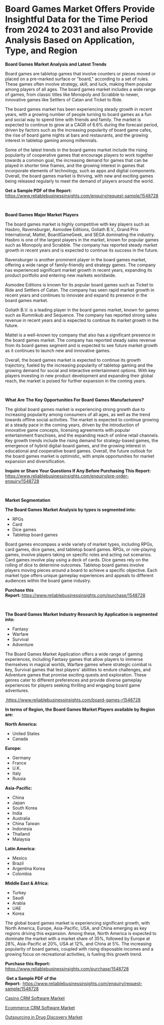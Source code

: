 <p><h1>Board Games Market Offers Provide Insightful Data for the Time Period from 2024 to 2031 and also Provide Analysis Based on Application, Type, and Region</h1></p><p><strong>Board Games Market Analysis and Latest Trends</strong></p>
<p><p>Board games are tabletop games that involve counters or pieces moved or placed on a pre-marked surface or "board," according to a set of rules. These games often involve strategy, skill, and luck, making them popular among players of all ages. The board games market includes a wide range of games, from classic titles like Monopoly and Scrabble to newer, innovative games like Settlers of Catan and Ticket to Ride.</p><p>The board games market has been experiencing steady growth in recent years, with a growing number of people turning to board games as a fun and social way to spend time with friends and family. The market is expected to continue to grow at a CAGR of 6.6% during the forecast period, driven by factors such as the increasing popularity of board game cafes, the rise of board game nights at bars and restaurants, and the growing interest in tabletop gaming among millennials.</p><p>Some of the latest trends in the board games market include the rising popularity of cooperative games that encourage players to work together towards a common goal, the increasing demand for games that can be played in shorter time frames, and the growing interest in games that incorporate elements of technology, such as apps and digital components. Overall, the board games market is thriving, with new and exciting games being released regularly to meet the demand of players around the world.</p></p>
<p><strong>Get a Sample PDF of the Report:&nbsp;</strong> <a href="https://www.reliablebusinessinsights.com/enquiry/request-sample/1548728">https://www.reliablebusinessinsights.com/enquiry/request-sample/1548728</a></p>
<p>&nbsp;</p>
<p><strong>Board Games Major Market Players</strong></p>
<p><p>The board games market is highly competitive with key players such as Hasbro, Ravensburger, Asmodee Editions, Goliath B.V., Grand Prix International, Mattel, BoardGameGeek, and SEGA dominating the industry. Hasbro is one of the largest players in the market, known for popular games such as Monopoly and Scrabble. The company has reported steady market growth in recent years and is expected to continue its success in the future.</p><p>Ravensburger is another prominent player in the board games market, offering a wide range of family-friendly and strategy games. The company has experienced significant market growth in recent years, expanding its product portfolio and entering new markets worldwide.</p><p>Asmodee Editions is known for its popular board games such as Ticket to Ride and Settlers of Catan. The company has seen rapid market growth in recent years and continues to innovate and expand its presence in the board games market.</p><p>Goliath B.V. is a leading player in the board games market, known for games such as Rummikub and Sequence. The company has reported strong sales revenue in recent years and is expected to continue its market growth in the future.</p><p>Mattel is a well-known toy company that also has a significant presence in the board games market. The company has reported steady sales revenue from its board games segment and is expected to see future market growth as it continues to launch new and innovative games.</p><p>Overall, the board games market is expected to continue its growth trajectory, fueled by the increasing popularity of tabletop gaming and the growing demand for social and interactive entertainment options. With key players investing in new product development and expanding their global reach, the market is poised for further expansion in the coming years.</p></p>
<p>&nbsp;</p>
<p><strong>What Are The Key Opportunities For Board Games Manufacturers?</strong></p>
<p><p>The global board games market is experiencing strong growth due to increasing popularity among consumers of all ages, as well as the trend towards offline social activities. The market is expected to continue growing at a steady pace in the coming years, driven by the introduction of innovative game concepts, licensing agreements with popular entertainment franchises, and the expanding reach of online retail channels. Key growth trends include the rising demand for strategy-based games, the emergence of hybrid digital-board games, and the growing interest in educational and cooperative board games. Overall, the future outlook for the board games market is optimistic, with ample opportunities for market expansion and diversification.</p></p>
<p><strong>Inquire or Share Your Questions If Any Before Purchasing This Report:</strong> <a href="https://www.reliablebusinessinsights.com/enquiry/pre-order-enquiry/1548728">https://www.reliablebusinessinsights.com/enquiry/pre-order-enquiry/1548728</a></p>
<p>&nbsp;</p>
<p><strong>Market Segmentation</strong></p>
<p><strong>The Board Games Market Analysis by types is segmented into:</strong></p>
<p><ul><li>RPGs</li><li>Card</li><li>Dice games</li><li>Tabletop board games</li></ul></p>
<p><p>Board games encompass a wide variety of market types, including RPGs, card games, dice games, and tabletop board games. RPGs, or role-playing games, involve players taking on specific roles and acting out scenarios. Card games involve play using a deck of cards. Dice games rely on the rolling of dice to determine outcomes. Tabletop board games involve players moving pieces around a board to achieve a specific objective. Each market type offers unique gameplay experiences and appeals to different audiences within the board game industry.</p></p>
<p><strong>Purchase this Report:&nbsp;</strong><a href="https://www.reliablebusinessinsights.com/purchase/1548728">https://www.reliablebusinessinsights.com/purchase/1548728</a></p>
<p>&nbsp;</p>
<p><strong>The Board Games Market Industry Research by Application is segmented into:</strong></p>
<p><ul><li>Fantasy</li><li>Warfare</li><li>Survival</li><li>Adventure</li></ul></p>
<p><p>The Board Games Market Application offers a wide range of gaming experiences, including Fantasy games that allow players to immerse themselves in magical worlds, Warfare games where strategic combat is key, Survival games that test players' abilities to endure challenges, and Adventure games that promise exciting quests and exploration. These genres cater to different preferences and provide diverse gameplay experiences for players seeking thrilling and engaging board game adventures.</p></p>
<p><a href="https://www.reliablebusinessinsights.com/board-games-r1548728">&nbsp;https://www.reliablebusinessinsights.com/board-games-r1548728</a></p>
<p><strong>In terms of Region, the Board Games Market Players available by Region are:</strong></p>
<p>
    <p> <strong> North America: </strong>
        <ul>
            <li>United States</li>
            <li>Canada</li>
        </ul>
        </p> 
    <p> <strong> Europe: </strong>
        <ul>
            <li>Germany</li>
            <li>France</li>
            <li>U.K.</li>
            <li>Italy</li>
            <li>Russia</li>
        </ul>
        </p> 
    <p> <strong> Asia-Pacific: </strong>
        <ul>
            <li>China</li>
            <li>Japan</li>
            <li>South Korea</li>
            <li>India</li>
            <li>Australia</li>
            <li>China Taiwan</li>
            <li>Indonesia</li>
            <li>Thailand</li>
            <li>Malaysia</li>
        </ul>
        </p> 
    <p> <strong> Latin America: </strong>
        <ul>
            <li>Mexico</li>
            <li>Brazil</li>
            <li>Argentina Korea</li>
            <li>Colombia</li>
        </ul>
        </p> 
    <p> <strong> Middle East & Africa: </strong>
        <ul>
            <li>Turkey</li>
            <li>Saudi</li>
            <li>Arabia</li>
            <li>UAE</li>
            <li>Korea</li>
        </ul>
    </p>
    </p>
<p><p>The global board games market is experiencing significant growth, with North America, Europe, Asia-Pacific, USA, and China emerging as key regions driving this expansion. Among these, North America is expected to dominate the market with a market share of 35%, followed by Europe at 28%, Asia-Pacific at 20%, USA at 12%, and China at 5%. The increasing popularity of board games, coupled with rising disposable incomes and a growing focus on recreational activities, is fueling this growth trend.</p></p>
<p><strong>Purchase this Report: </strong><a href="https://www.reliablebusinessinsights.com/purchase/1548728">https://www.reliablebusinessinsights.com/purchase/1548728</a></p>
<p>&nbsp;<strong>Get a Sample PDF of the Report:&nbsp;&nbsp;</strong><a href="https://www.reliablebusinessinsights.com/enquiry/request-sample/1548728">https://www.reliablebusinessinsights.com/enquiry/request-sample/1548728</a></p>
<p><strong></strong></p>
<p><p><a href="https://www.linkedin.com/pulse/decoding-casino-crm-software-market-metrics-share-trends-lnqac">Casino CRM Software Market</a></p><p><a href="https://www.linkedin.com/pulse/ecommerce-crm-software-market-size-reveals-best-marketing-scntc">Ecommerce CRM Software Market</a></p><p><a href="https://www.linkedin.com/pulse/outsourcing-drug-discovery-market-competitive-analysis-gbapc">Outsourcing in Drug Discovery Market</a></p></p>